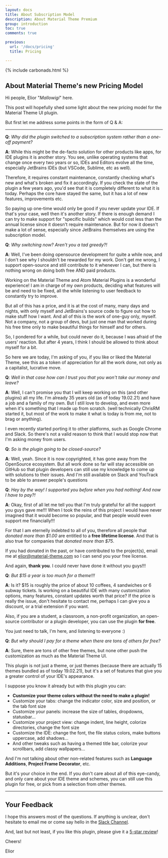 ```yaml
---
layout: docs
title: About Subscription Model
description: About Material Theme Premium
group: introduction
toc: true
comments: true

previous:
  url: '/docs/pricing'
  title: Pricing

---
```


{% include carbonads.html %}

## About Material Theme's new Pricing Model

Hi people, Elior "_Mallowigi_" here.

This post will hopefully shed some light about the new pricing model for the Material Theme UI plugin.

But first let me address some points in the form of Q & A:

----

**Q**: *Why did the plugin switched to a subscription system rather than a one-off payment?*

**A**: While this might be the de-facto solution for other products like apps, for IDE plugins it is another story.
You see, unlike operating systems that change once every two years or so, IDEs and Editors evolve all the time, especially
JetBrains IDEs (but VSCode, Sublime, etc as well).

Therefore, it requires constant maintenance, constantly checking what's new and what's broken and fix it accordingly.
If you check the state of the plugin a few years ago, you'd see that it is completely different to what it is today.
Perhaps the core have stayed the same, but it has a lot of new features, improvements etc.

So paying up one-time would only be good if you never update your IDE. If that's your case, well then it's another story.
If there is enough demand I can try to make support for "specific builds" which would cost less than the annual license since it
doesn't require maintenance. But for now it doesn't make a lot of sense, especially since JetBrains themselves are using the
subscription model.

**Q**: *Why switching now? Aren't you a tad greedy?!*

**A**: Well, I've been doing opensource development for quite a while now, and I don't see why I shouldn't be rewarded for my work.
Don't get me wrong, I support open-source and still contribute to it whenever I can, but there is nothing wrong on doing both free
AND paid products.

Working on the Material Theme and Atom Material Plugins is a wonderful experience! I am in charge of my own products, deciding
what features will be and need to be fixed, all the while listening to user feedback to constantly try to improve.

But all of this has a price, and it is at the cost of many, many days and nights, with only myself and JetBrains's source code to figure out how to make stuff how I want.
And all of this is the work of one-guy only, myself. Not a company, not a group of devs, but just one man that worked during his free time only to make beautiful things for himself and for others.

So, I pondered for a while, but could never do it, because I was afraid of the users' reaction. But after 4 years, I think I should be allowed to think about myself for a bit.

So here we are today, I'm asking of you, if you like or liked the Material Theme, see this as a token of appreciation for all the work done,
not only as a capitalist, lucrative move.

**Q**: *Well in that case how can I trust you that you won't take our money and leave?*

**A**: Well, I can't promise you that I will keep working on this (and other plugins) all my life. I'm already 35 years old (as of today
19.02.21) and have a job and a family of my own. But I still love to develop, and even more when it's something that I made up from scratch.
(well technically ChrisRM started it, but most of the work to make it what is today is from me, not to brag or anything).

I even recently started porting it to other platforms, such as Google Chrome and Slack. So there's not a valid reason to think that I would
stop now that I'm asking money from users.

**Q**: *So is the plugin going to be closed-source?*

**A**: Well, yeah. Since it is now copyrighted, it has gone away from the OpenSource ecosystem. But all work done so far will stay accessible
on GitHub so that plugin developers can still use my knowledge to come up with solutions to their issues. And I'm still available
on Slack and YouTrack to be able to answer people's questions

**Q**: *Hey by the way! I supported you before when you had nothing! And now I have to pay?!*

**A**: Okay, first of all let me tell you that I'm truly grateful for all the support you guys gave me!!! When I took the reins of this
project I would have never imagined that it would become so popular, and that people would even support me financially!!!

For that I am eternelly indebted to all of you, therefore all people that *donated more than $1.00* are entitled to a **free lifetime license**.
And that is also true for companies that *donated more than $75*.

If you had donated in the past, or have contributed to the project(s), email me at <elior@material-theme.com> so I can send you your free license.

And again, **thank you**. I could never have done it without you guys!!!


**Q**: *But $15 a year is too much for a theme!!!*

**A**: Is it? $15 is roughly the price of about 10 coffees, 4 sandwiches or 6 subway tickets. Is working on a beautiful IDE with many customization options, many features, constant updates worth that price? If the price is really the issue, don't hesitate to contact me, perhaps I can give you a discount, or a trial extension if you want.

Also, if you are a student, a classroom, a non-profit organization, an open-source contributor or a plugin developer, you
can use the plugin **for free**.

You just need to talk, I'm here, and listening to everyone :)

**Q**: *But why should I pay for a theme when there are tons of others for free?*

**A**: Sure, there are tons of other free themes, but none other push the customization as much as the Material Theme UI.

This plugin is not just a theme, or just themes (because there are actually 15 themes bundled as of today 19.02.21), but it's a set of features that give you a greater control of your IDE's appearance.

I suppose you know it already but with this plugin you can:
- **Customize your theme colors without the need to make a plugin!**
- Customize your tabs: change the indicator color, size and position, or the tab font size
- Customize your panels: increase the size of tables, dropdowns, statusbar...
- Customize your project view: change indent, line height, colorize directories, change the font size
- Customize the IDE: change the font, the file status colors, make buttons uppercase, add shadows...
- And other tweaks such as having a themed title bar, colorize your scrollbars, add classy wallpapers...

And I'm not talking about other non-related features such as **Language Additions**, **Project Frame Decorator**, etc.

But it's your choice in the end. If you don't care about all of this eye-candy, and only care about your IDE theme and schemes,
you can still use this plugin for free, or pick from a selection from other themes.

-----

## Your Feedback

I hope this answers most of the questions. If anything is unclear, don't hesitate to email me or come say hello
in the [Slack Channel](https://join.slack.com/t/material-theme-ui/shared_invite/zt-4w78iblt-cHXYRYERpuGNbD~TqsD8rg).

And, last but not least, if you like this plugin, please give it a [5-star review](https://plugins.jetbrains.com/plugin/8006-material-theme-ui/reviews)!

Cheers!

Elior
